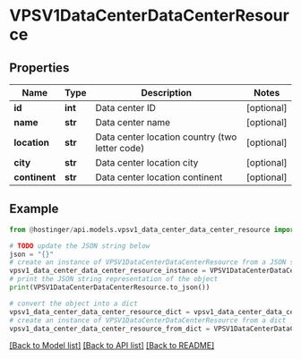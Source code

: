 # VPSV1DataCenterDataCenterResource


## Properties

Name | Type | Description | Notes
------------ | ------------- | ------------- | -------------
**id** | **int** | Data center ID | [optional] 
**name** | **str** | Data center name | [optional] 
**location** | **str** | Data center location country (two letter code) | [optional] 
**city** | **str** | Data center location city | [optional] 
**continent** | **str** | Data center location continent | [optional] 

## Example

```python
from @hostinger/api.models.vpsv1_data_center_data_center_resource import VPSV1DataCenterDataCenterResource

# TODO update the JSON string below
json = "{}"
# create an instance of VPSV1DataCenterDataCenterResource from a JSON string
vpsv1_data_center_data_center_resource_instance = VPSV1DataCenterDataCenterResource.from_json(json)
# print the JSON string representation of the object
print(VPSV1DataCenterDataCenterResource.to_json())

# convert the object into a dict
vpsv1_data_center_data_center_resource_dict = vpsv1_data_center_data_center_resource_instance.to_dict()
# create an instance of VPSV1DataCenterDataCenterResource from a dict
vpsv1_data_center_data_center_resource_from_dict = VPSV1DataCenterDataCenterResource.from_dict(vpsv1_data_center_data_center_resource_dict)
```
[[Back to Model list]](../README.md#documentation-for-models) [[Back to API list]](../README.md#documentation-for-api-endpoints) [[Back to README]](../README.md)


